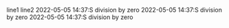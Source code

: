 line1
line2
2022-05-05 14:37:S	division by zero
2022-05-05 14:37:S	division by zero
2022-05-05 14:37:S	division by zero

